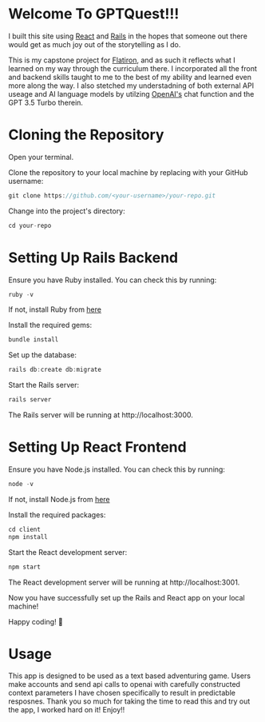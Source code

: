 # Welcome To GPTQuest!!!

I built this site using [React](https://reactjs.org/) and [Rails](https://rubyonrails.org/) in the hopes that someone out there would get as much joy out of the storytelling as I do.

This is my capstone project for [Flatiron](https://base.flatironschool.com/), and as such it reflects what I learned on my way through the curriculum there. I incorporated all the front and backend skills taught to me to the best of my ability and learned even more along the way. I also stetched my understadning of both external API useage and AI language models by utilzing [OpenAI's](https://openai.com/) chat function and the GPT 3.5 Turbo therein.

# Cloning the Repository

Open your terminal.

Clone the repository to your local machine by replacing <your-username> with your GitHub username:

```c
git clone https://github.com/<your-username>/your-repo.git
```

Change into the project's directory:

```c
cd your-repo
```

# Setting Up Rails Backend

Ensure you have Ruby installed. You can check this by running:

```c
ruby -v
```

If not, install Ruby from [here](https://www.ruby-lang.org/en/documentation/installation/)

Install the required gems:

```c
bundle install
```

Set up the database:

```c
rails db:create db:migrate
```

Start the Rails server:

```c
rails server
```

The Rails server will be running at http://localhost:3000.

# Setting Up React Frontend

Ensure you have Node.js installed. You can check this by running:

```c
node -v
```

If not, install Node.js from [here](https://docs.npmjs.com/downloading-and-installing-node-js-and-npm)

Install the required packages:

```c
cd client
npm install
```

Start the React development server:

```c
npm start
```

The React development server will be running at http://localhost:3001.

Now you have successfully set up the Rails and React app on your local machine!

Happy coding! 🚀

# Usage

This app is designed to be used as a text based adventuring game. Users make accounts and send api calls to openai with carefully constructed context parameters I have chosen specifically to result in predictable resposnes.
Thank you so much for taking the time to read this and try out the app, I worked hard on it! Enjoy!!
